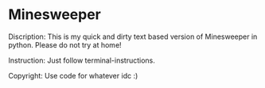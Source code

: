 # Minesweeper
Discription:
This is my quick and dirty text based version of Minesweeper in python. Please do not try at home!

Instruction:
Just follow terminal-instructions.

Copyright:
Use code for whatever idc :)
